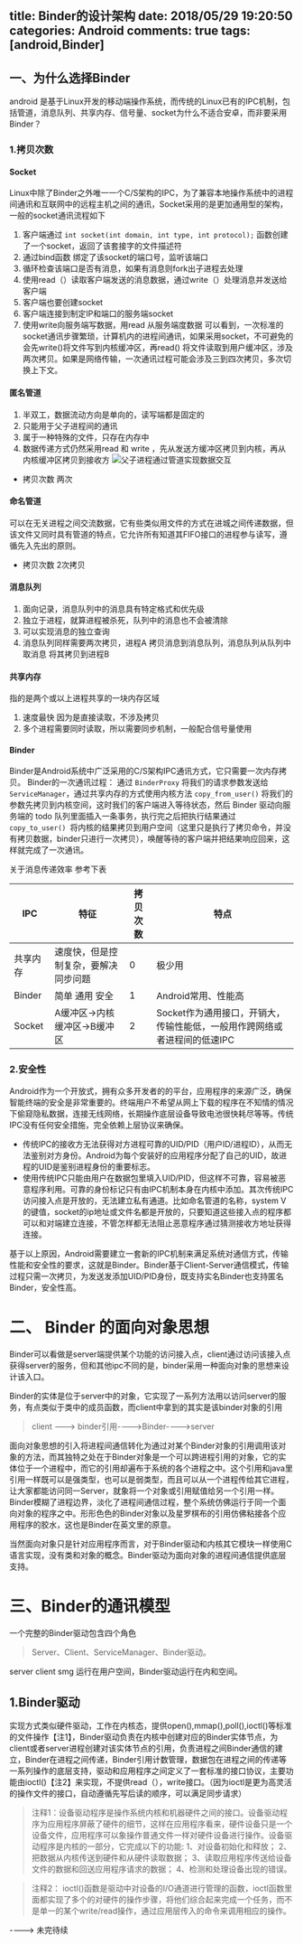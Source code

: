 title: 	Binder的设计架构
date: 2018/05/29 19:20:50
categories: Android
comments: true
tags: [android,Binder]
---

## 一、为什么选择Binder
android 是基于Linux开发的移动端操作系统，而传统的Linux已有的IPC机制，包括管道，消息队列、共享内存、信号量、socket为什么不适合安卓，而非要采用Binder？
### 1.拷贝次数
####  Socket 
Linux中除了Binder之外唯一一个C/S架构的IPC，为了兼容本地操作系统中的进程间通讯和互联网中的远程主机之间的通讯，Socket采用的是更加通用型的架构，一般的socket通讯流程如下
1. 客户端通过 `int socket(int domain, int type, int protocol);` 函数创建了一个socket，返回了该套接字的文件描述符
2. 通过bind函数 绑定了该socket的端口号，监听该端口
3. 循环检查该端口是否有消息，如果有消息则fork出子进程去处理
4. 使用read（）读取客户端发送的消息数据，通过write（）处理消息并发送给客户端
5. 客户端也要创建socket
6. 客户端连接到制定IP和端口的服务端socket
7. 使用write向服务端写数据，用read 从服务端度数据
可以看到，一次标准的socket通讯步骤繁琐，计算机内的进程间通讯，如果采用socket，不可避免的会先write()将文件写到内核缓冲区，再read() 将文件读取到用户缓冲区，涉及两次拷贝。如果是网络传输，一次通讯过程可能会涉及三到四次拷贝，多次切换上下文。
#### 匿名管道 
1. 半双工，数据流动方向是单向的，读写端都是固定的
2. 只能用于父子进程间的通讯
3. 属于一种特殊的文件，只存在内存中
4. 数据传递方式仍然采用read 和 write ，先从发送方缓冲区拷贝到内核，再从内核缓冲区拷贝到接收方
 ![父子进程通过管道实现数据交互](/media/15276457266040.jpg)

* 拷贝次数 两次

#### 命名管道
可以在无关进程之间交流数据，它有些类似用文件的方式在进城之间传递数据，但该文件又同时具有管道的特点，它允许所有知道其FIFO接口的进程参与读写，遵循先入先出的原则。

* 拷贝次数 2次拷贝

#### 消息队列
1. 面向记录，消息队列中的消息具有特定格式和优先级
2. 独立于进程，就算进程被杀死，队列中的消息也不会被清除
3. 可以实现消息的独立查询
4. 消息队列同样需要两次拷贝，进程A 拷贝消息到消息队列，消息队列从队列中取消息 将其拷贝到进程B
#### 共享内存
指的是两个或以上进程共享的一块内存区域
1. 速度最快 因为是直接读取，不涉及拷贝
2. 多个进程需要同时读取，所以需要同步机制，一般配合信号量使用

#### Binder
Binder是Android系统中广泛采用的C/S架构IPC通讯方式，它只需要一次内存拷贝。
Binder的一次通讯过程：
通过 `BinderProxy` 将我们的请求参数发送给 `ServiceManager`，通过共享内存的方式使用内核方法 `copy_from_user()` 将我们的参数先拷贝到内核空间，这时我们的客户端进入等待状态，然后 Binder 驱动向服务端的 todo 队列里面插入一条事务，执行完之后把执行结果通过 `copy_to_user() `将内核的结果拷贝到用户空间（这里只是执行了拷贝命令，并没有拷贝数据，binder只进行一次拷贝），唤醒等待的客户端并把结果响应回来，这样就完成了一次通讯。

关于消息传递效率 参考下表

| IPC | 特征 | 拷贝次数 | 特点 |
| --- | --- | --- | --- |
| 共享内存 | 速度快，但是控制复杂，要解决同步问题 | 0 | 极少用 |
| Binder | 简单 通用 安全  | 1 | Android常用、性能高 |
| Socket | A缓冲区->内核缓冲区->B缓冲区 | 2 | Socket作为通用接口，开销大，传输性能低，一般用作跨网络或者进程间的低速IPC  |

### 2.安全性

Android作为一个开放式，拥有众多开发者的的平台，应用程序的来源广泛，确保智能终端的安全是非常重要的。终端用户不希望从网上下载的程序在不知情的情况下偷窥隐私数据，连接无线网络，长期操作底层设备导致电池很快耗尽等等。传统IPC没有任何安全措施，完全依赖上层协议来确保。

* 传统IPC的接收方无法获得对方进程可靠的UID/PID（用户ID/进程ID），从而无法鉴别对方身份。Android为每个安装好的应用程序分配了自己的UID，故进程的UID是鉴别进程身份的重要标志。
* 使用传统IPC只能由用户在数据包里填入UID/PID，但这样不可靠，容易被恶意程序利用。可靠的身份标记只有由IPC机制本身在内核中添加。其次传统IPC访问接入点是开放的，无法建立私有通道。比如命名管道的名称，system V的键值，socket的ip地址或文件名都是开放的，只要知道这些接入点的程序都可以和对端建立连接，不管怎样都无法阻止恶意程序通过猜测接收方地址获得连接。

基于以上原因，Android需要建立一套新的IPC机制来满足系统对通信方式，传输性能和安全性的要求，这就是Binder。Binder基于Client-Server通信模式，传输过程只需一次拷贝，为发送发添加UID/PID身份，既支持实名Binder也支持匿名Binder，安全性高。

# 二、  Binder 的面向对象思想
Binder可以看做是server端提供某个功能的访问接入点，client通过访问该接入点获得server的服务，但和其他ipc不同的是，binder采用一种面向对象的思想来设计该入口。

Binder的实体是位于server中的对象，它实现了一系列方法用以访问server的服务，有点类似于类中的成员函数，而client中拿到的其实是该binder对象的引用
> client ---> binder引用---->Binder---->server

面向对象思想的引入将进程间通信转化为通过对某个Binder对象的引用调用该对象的方法，而其独特之处在于Binder对象是一个可以跨进程引用的对象，它的实体位于一个进程中，而它的引用却遍布于系统的各个进程之中。这个引用和java里引用一样既可以是强类型，也可以是弱类型，而且可以从一个进程传给其它进程，让大家都能访问同一Server，就象将一个对象或引用赋值给另一个引用一样。Binder模糊了进程边界，淡化了进程间通信过程，整个系统仿佛运行于同一个面向对象的程序之中。形形色色的Binder对象以及星罗棋布的引用仿佛粘接各个应用程序的胶水，这也是Binder在英文里的原意。

当然面向对象只是针对应用程序而言，对于Binder驱动和内核其它模块一样使用C语言实现，没有类和对象的概念。Binder驱动为面向对象的进程间通信提供底层支持。

# 三、Binder的通讯模型

一个完整的Binder驱动包含四个角色
> Server、Client、ServiceManager、Binder驱动。

server client smg 运行在用户空间，Binder驱动运行在内和空间。

## 1.Binder驱动
实现方式类似硬件驱动，工作在内核态，提供open(),mmap(),poll(),ioctl()等标准的文件操作【注1】，Binder驱动负责在内核中创建对应的Binder实体节点，为client或者server进程创建对该实体节点的引用，负责进程之间Binder通信的建立，Binder在进程之间传递，Binder引用计数管理，数据包在进程之间的传递等一系列操作的底层支持，驱动和应用程序之间定义了一套标准的接口协议，主要功能由ioctl()【注2】来实现，不提供read（），write接口。（因为ioctl是更为高灵活的操作文件的接口，自动遵循先写后读的顺序，可以满足同步请求）

> 注释1：设备驱动程序是操作系统内核和机器硬件之间的接口。设备驱动程序为应用程序屏蔽了硬件的细节，这样在应用程序看来，硬件设备只是一个设备文件，应用程序可以象操作普通文件一样对硬件设备进行操作。设备驱动程序是内核的一部分，它完成以下的功能:
1、对设备初始化和释放；
2、把数据从内核传送到硬件和从硬件读取数据；
3、读取应用程序传送给设备文件的数据和回送应用程序请求的数据；
4、检测和处理设备出现的错误。

> 注释2： ioctl()函数是驱动中对设备的I/O通道进行管理的函数，ioctl函数里面都实现了多个的对硬件的操作步骤，将他们综合起来完成一个任务，而不是单一的某个write/read操作，通过应用层传入的命令来调用相应的操作。

----> 未完待续


